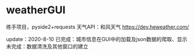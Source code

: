 # weatherGUI
练手项目，pyside2+requests
天气API：和风天气 https://dev.heweather.com/

update：2020-8-10
  已完成：城市信息在GUI中的加载及json数据的爬取、显示
  未完成：数据清洗及其他窗口的建立
